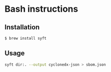 # Bash instructions


## Installation

`$ brew install syft`

## Usage

```sh
syft dir:. --output cyclonedx-json > sbom.json
```